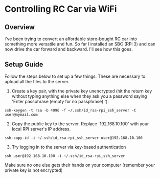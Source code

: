 # Controlling RC Car via WiFi

## Overview

I've been trying to convert an affordable store-bought RC car into something more versatile and fun.
So far I installed an SBC (RPi 3) and can now drive the car forward and backward.
I'll see how this goes.

## Setup Guide

Follow the steps below to set up a few things. These are necessary to upload all the files to the server.


1. Create a key pair, with the private key unencrypted (hit the return key without typing anything else when they ask you a password saying 'Enter passphrase (empty for no passphrase):').

```
ssh-keygen -t rsa -b 4096 -f ~/.ssh/id_rsa-rpi_ssh_server -C user@mymail.com
```

2. Copy the public key to the server.
Replace '192.168.10.100' with your local RPi server's IP address.

```
ssh-copy-id -i ~/.ssh/id_rsa-rpi_ssh_server user@192.168.10.100
```

3. Try logging in to the server via key-based authentication

```
ssh user@192.168.10.100 -i ~/.ssh/id_rsa-rpi_ssh_server
```

Make sure no one else gets their hands on your computer (remember your private key is not encrypted)


